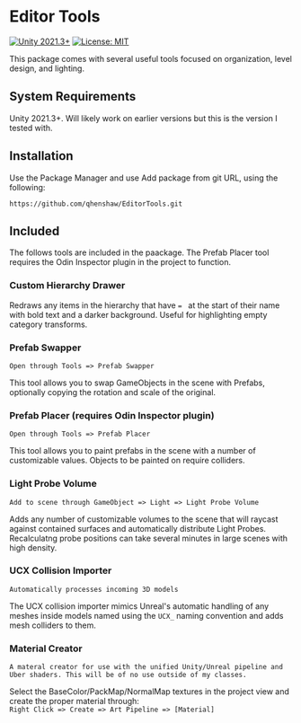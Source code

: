 # Editor Tools
[![Unity 2021.3+](https://img.shields.io/badge/unity-2021.3%2B-blue.svg)](https://unity3d.com/get-unity/download)
[![License: MIT](https://img.shields.io/badge/License-MIT-brightgreen.svg)](LICENSE.md)

This package comes with several useful tools focused on organization, level design, and lighting.

## System Requirements
Unity 2021.3+. Will likely work on earlier versions but this is the version I tested with.

## Installation
Use the Package Manager and use Add package from git URL, using the following: 
```
https://github.com/qhenshaw/EditorTools.git
```

## Included
The follows tools are included in the paackage. The Prefab Placer tool requires the Odin Inspector plugin in the project to function.

### Custom Hierarchy Drawer
Redraws any items in the hierarchy that have ```= ``` at the start of their name with bold text and a darker background. Useful for highlighting empty category transforms.

### Prefab Swapper
```
Open through Tools => Prefab Swapper
```
This tool allows you to swap GameObjects in the scene with Prefabs, optionally copying the rotation and scale of the original.

### Prefab Placer (requires Odin Inspector plugin)
```
Open through Tools => Prefab Placer
```
This tool allows you to paint prefabs in the scene with a number of customizable values. Objects to be painted on require colliders.

### Light Probe Volume
```
Add to scene through GameObject => Light => Light Probe Volume
```
Adds any number of customizable volumes to the scene that will raycast against contained surfaces and automatically distribute Light Probes. Recalculatng probe positions can take several minutes in large scenes with high density.

### UCX Collision Importer
```
Automatically processes incoming 3D models
```
The UCX collision importer mimics Unreal's automatic handling of any meshes inside models named using the ```UCX_``` naming convention and adds mesh colliders to them.

### Material Creator
```
A materal creator for use with the unified Unity/Unreal pipeline and Uber shaders. This will be of no use outside of my classes.
```
Select the BaseColor/PackMap/NormalMap textures in the project view and create the proper material through:  
```Right Click => Create => Art Pipeline => [Material]```
